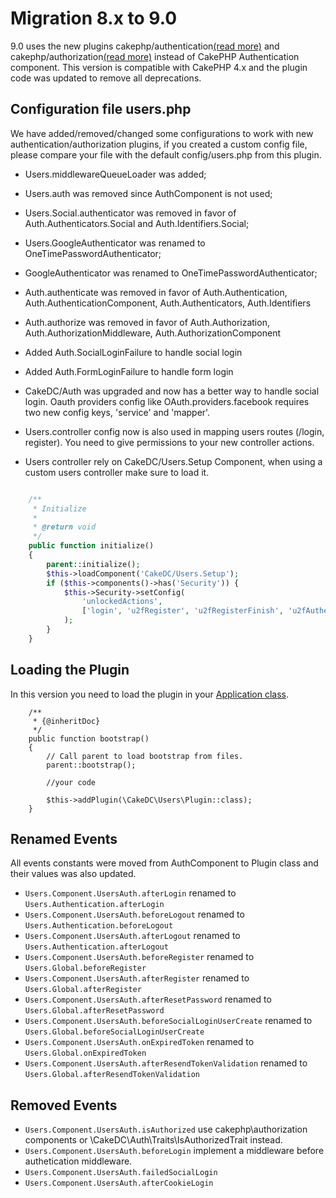 Migration 8.x to 9.0
======================

9.0 uses the new plugins cakephp/authentication[(read more)](../Authentication.md) and cakephp/authorization[(read more)](../Authorization.md)  instead of CakePHP
Authentication component. This version is compatible with CakePHP 4.x and the plugin
code was updated to remove all deprecations. 

Configuration file users.php
----------------------------
We have added/removed/changed some configurations to work with new authentication/authorization
plugins, if you created a custom config file, please compare your file with the default
config/users.php from this plugin.

* Users.middlewareQueueLoader was added;

* Users.auth was removed since AuthComponent is not used;

* Users.Social.authenticator was removed in favor of Auth.Authenticators.Social and Auth.Identifiers.Social;

* Users.GoogleAuthenticator was renamed to OneTimePasswordAuthenticator;

* GoogleAuthenticator was renamed to OneTimePasswordAuthenticator;

* Auth.authenticate was removed in favor of Auth.Authentication, Auth.AuthenticationComponent,
Auth.Authenticators, Auth.Identifiers

* Auth.authorize was removed in favor of Auth.Authorization, Auth.AuthorizationMiddleware,
Auth.AuthorizationComponent

* Added Auth.SocialLoginFailure to handle social login

* Added Auth.FormLoginFailure to handle form login

* CakeDC/Auth was upgraded and now has a better way to handle social login. 
Oauth providers config like OAuth.providers.facebook requires two new config keys, 'service' and 'mapper'.

* Users.controller config now is also used in mapping users routes (/login, register).
You need to give permissions to your new controller actions.

* Users controller rely on CakeDC/Users.Setup Component, when using a custom users controller make sure to load it.
```php

    /**
     * Initialize
     *
     * @return void
     */
    public function initialize()
    {
        parent::initialize();
        $this->loadComponent('CakeDC/Users.Setup');
        if ($this->components()->has('Security')) {
            $this->Security->setConfig(
                'unlockedActions',
                ['login', 'u2fRegister', 'u2fRegisterFinish', 'u2fAuthenticate', 'u2fAuthenticateFinish']
            );
        }
    }
```

Loading the Plugin
------------------
In this version you need to load the plugin in your [Application class](https://github.com/cakephp/app/blob/master/src/Application.php).
```
    /**
     * {@inheritDoc}
     */
    public function bootstrap()
    {
        // Call parent to load bootstrap from files.
        parent::bootstrap();
        
        //your code
       
        $this->addPlugin(\CakeDC\Users\Plugin::class);
    }
```

Renamed Events
--------------
All events constants were moved from AuthComponent to Plugin class and
their values was also updated.

* `Users.Component.UsersAuth.afterLogin` renamed to `Users.Authentication.afterLogin`
* `Users.Component.UsersAuth.beforeLogout` renamed to `Users.Authentication.beforeLogout`
* `Users.Component.UsersAuth.afterLogout` renamed to `Users.Authentication.afterLogout`
* `Users.Component.UsersAuth.beforeRegister` renamed to `Users.Global.beforeRegister`
* `Users.Component.UsersAuth.afterRegister` renamed to `Users.Global.afterRegister`
* `Users.Component.UsersAuth.afterResetPassword` renamed to `Users.Global.afterResetPassword`
* `Users.Component.UsersAuth.beforeSocialLoginUserCreate` renamed to `Users.Global.beforeSocialLoginUserCreate`
* `Users.Component.UsersAuth.onExpiredToken` renamed to `Users.Global.onExpiredToken`
* `Users.Component.UsersAuth.afterResendTokenValidation` renamed to `Users.Global.afterResendTokenValidation`

Removed Events
--------------
* `Users.Component.UsersAuth.isAuthorized` use cakephp\authorization components or \CakeDC\Auth\Traits\IsAuthorizedTrait instead.
* `Users.Component.UsersAuth.beforeLogin` implement a middleware before authetication middleware.
* `Users.Component.UsersAuth.failedSocialLogin`
* `Users.Component.UsersAuth.afterCookieLogin`


